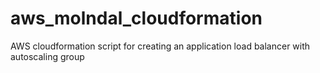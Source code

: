 # aws_molndal_cloudformation
AWS cloudformation script for creating an application load balancer with autoscaling group
